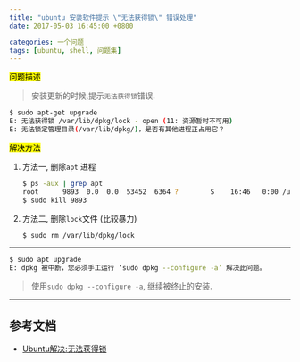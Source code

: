 ```yaml
---
title: "ubuntu 安装软件提示 \"无法获得锁\" 错误处理"
date: 2017-05-03 16:45:00 +0800

categories: 一个问题
tags: [ubuntu, shell, 问题集]
---
```


<mark>问题描述</mark>

>安装更新的时候,提示`无法获得锁`错误.

```bash
$ sudo apt-get upgrade
E: 无法获得锁 /var/lib/dpkg/lock - open (11: 资源暂时不可用)
E: 无法锁定管理目录(/var/lib/dpkg/)，是否有其他进程正占用它？
```

<mark>解决方法</mark>

1. 方法一, 删除`apt` 进程

    ```bash
    $ ps -aux | grep apt
    root      9893  0.0  0.0  53452  6364 ?        S    16:46   0:00 /usr/lib/apt/apt-helper download-file http://downloads.sourceforge.net/xx /var/lib/update-notifier/package-data-downloads/partial/xxx SHA256:5a690d9bb8510be1b8b4fe49f1f2319651fe51bbe54775ddddd8ef0bd07fdac9
    $ sudo kill 9893
    ```

1. 方法二, 删除`lock`文件 (比较暴力)
    ```bash
    $ sudo rm /var/lib/dpkg/lock
    ```

---

```bash
$ sudo apt upgrade
E: dpkg 被中断，您必须手工运行 ‘sudo dpkg --configure -a’ 解决此问题。
```

>使用`sudo dpkg --configure -a`, 继续被终止的安装.


---
## 参考文档
- [Ubuntu解决:无法获得锁](http://www.jianshu.com/p/8768e5bccfa8)
